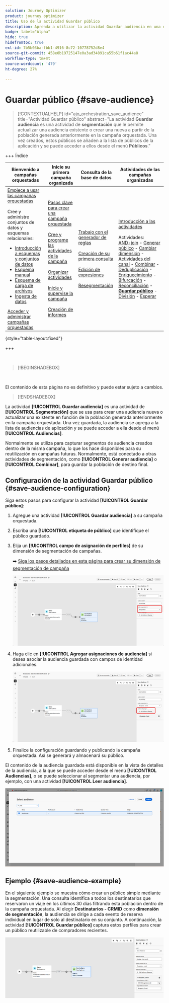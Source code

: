 ```yaml
---
solution: Journey Optimizer
product: journey optimizer
title: Uso de la actividad Guardar público
description: Aprenda a utilizar la actividad Guardar audiencia en una campaña organizada
badge: label="Alpha"
hide: true
hidefromtoc: true
exl-id: 7b5b03ba-fbb1-4916-8c72-10778752d8e4
source-git-commit: 458e0b19725147e0a3ad34891ca55b61f1ac44a8
workflow-type: tm+mt
source-wordcount: '479'
ht-degree: 27%

---
```


# Guardar público {#save-audience}

>[!CONTEXTUALHELP]
>id="ajo_orchestration_save_audience"
>title="Actividad Guardar público"
>abstract="La actividad **Guardar audiencia** es una actividad de **segmentación** que le permite actualizar una audiencia existente o crear una nueva a partir de la población generada anteriormente en la campaña orquestada. Una vez creados, estos públicos se añaden a la lista de públicos de la aplicación y se puede acceder a ellos desde el menú **Públicos**."


+++ Índice

| Bienvenido a campañas orquestadas | Inicie su primera campaña organizada | Consulta de la base de datos | Actividades de las campañas organizadas |
|---|---|---|---|
| [Empiece a usar las campañas orquestadas](../gs-orchestrated-campaigns.md)<br/><br/>Cree y administre conjuntos de datos y esquemas relacionales:</br> <ul><li>[Introducción a esquemas y conjuntos de datos](../gs-schemas.md)</li><li>[Esquema manual](../manual-schema.md)</li><li>[Esquema de carga de archivos](../file-upload-schema.md)</li><li>[Ingesta de datos](../ingest-data.md)</li></ul>[Acceder y administrar campañas orquestadas](../access-manage-orchestrated-campaigns.md) | [Pasos clave para crear una campaña orquestada](../gs-campaign-creation.md)<br/><br/>[Cree y programe las actividades de la campaña](../create-orchestrated-campaign.md)<br/><br/>[Organizar actividades](../orchestrate-activities.md)<br/><br/>[Inicie y supervise la campaña](../start-monitor-campaigns.md)<br/><br/>[Creación de informes](../reporting-campaigns.md) | [Trabajo con el generador de reglas](../orchestrated-rule-builder.md)<br/><br/>[Creación de su primera consulta](../build-query.md)<br/><br/>[Edición de expresiones](../edit-expressions.md)<br/><br/>[Resegmentación](../retarget.md) | [Introducción a las actividades](about-activities.md)<br/><br/>Actividades:<br/>[AND-join](and-join.md) - [Generar público](build-audience.md) - [Cambiar dimensión](change-dimension.md) - [Actividades del canal](channels.md) - [Combinar](combine.md) - [Deduplicación](deduplication.md) - [Enriquecimiento](enrichment.md) - [Bifurcación](fork.md) - [Reconciliación](reconciliation.md) - <b>[Guardar público](save-audience.md)</b> - [División](split.md) - [Esperar](wait.md) |

{style="table-layout:fixed"}

+++


<br/>

>[!BEGINSHADEBOX]

</br>

El contenido de esta página no es definitivo y puede estar sujeto a cambios.

>[!ENDSHADEBOX]

La actividad **[!UICONTROL Guardar audiencia]** es una actividad de **[!UICONTROL Segmentación]** que se usa para crear una audiencia nueva o actualizar una existente en función de la población generada anteriormente en la campaña orquestada. Una vez guardada, la audiencia se agrega a la lista de audiencias de aplicación y se puede acceder a ella desde el menú **[!UICONTROL Audiencias]**.

Normalmente se utiliza para capturar segmentos de audiencia creados dentro de la misma campaña, lo que los hace disponibles para su reutilización en campañas futuras. Normalmente, está conectado a otras actividades de segmentación, como **[!UICONTROL Generar audiencia]** o **[!UICONTROL Combinar]**, para guardar la población de destino final.

## Configuración de la actividad Guardar público {#save-audience-configuration}

Siga estos pasos para configurar la actividad **[!UICONTROL Guardar público]**:

1. Agregue una actividad **[!UICONTROL Guardar audiencia]** a su campaña orquestada.

1. Escriba una **[!UICONTROL etiqueta de público]** que identifique el público guardado.

1. Elija un **[!UICONTROL campo de asignación de perfiles&#x200B;]** de su dimensión de segmentación de campañas.

   ➡️ [Siga los pasos detallados en esta página para crear su dimensión de segmentación de campaña](../target-dimension.md)

   ![](../assets/save-audience-1.png)

1. Haga clic en **[!UICONTROL Agregar asignaciones de audiencia]** si desea asociar la audiencia guardada con campos de identidad adicionales.

   ![](../assets/save-audience-2.png)

1. Finalice la configuración guardando y publicando la campaña orquestada. Así se generará y almacenará su público.

El contenido de la audiencia guardada está disponible en la vista de detalles de la audiencia, a la que se puede acceder desde el menú **[!UICONTROL Audiencias]**, o se puede seleccionar al segmentar una audiencia, por ejemplo, con una actividad **[!UICONTROL Leer audiencia]**.

![](../assets/save-audience-4.png)


## Ejemplo {#save-audience-example}

En el siguiente ejemplo se muestra cómo crear un público simple mediante la segmentación. Una consulta identifica a todos los destinatarios que reservaron un viaje en los últimos 30 días filtrando esta población dentro de la campaña orquestada. Al elegir **Destinatarios - CRMID** como **dimensión de segmentación**, la audiencia se dirige a cada evento de reserva individual en lugar de solo al destinatario en su conjunto. A continuación, la actividad **[!UICONTROL Guardar público]** captura estos perfiles para crear un público reutilizable de compradores recientes.

![](../assets/save-audience-3.png)
